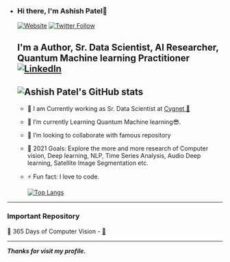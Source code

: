 - ### Hi there, I'm Ashish Patel👋

  [![Website](https://img.shields.io/website?label=ashishpatel26&style=for-the-badge&url=https%3A%2F%2Fcodestackr.com)](https://www.linkedin.com/in/ashishpatel2604/)
  [![Twitter Follow](https://img.shields.io/twitter/follow/Ashish_Patel26?color=1DA1F2&logo=twitter&style=for-the-badge)](https://twitter.com/intent/follow?original_referer=https%3A%2F%2Fgithub.com%2FcodeSTACKr&screen_name=codeSTACKr)

  ## I'm a Author, Sr. Data Scientist, AI Researcher, Quantum Machine learning Practitioner [![LinkedIn](https://img.shields.io/badge/linkedin-%230077B5.svg?style=for-the-badge&logo=linkedin&logoColor=white)](https://www.linkedin.com/in/ashishpatel2604/)
    ![Ashish Patel's GitHub stats](https://github-readme-stats.vercel.app/api?username=ashishpatel26&show_icons=true&theme=algolia)
  ---

  * 🔭 I am Currently working as Sr. Data Scientist at [Cygnet 🦢](https://cygnet-infotech.com/)

  - 🌱 I’m currently Learning Quantum Machine learning😎.
  
  - 👯 I’m looking to collaborate with famous repository
  
  - 🥅 2021 Goals: Explore the more and more research of Computer vision, Deep learning, NLP, Time Series Analysis, Audio Deep learning, Satellite Image Segmentation etc.

  - ⚡ Fun fact: I love to code.
  
    [![Top Langs](https://github-readme-stats.vercel.app/api/top-langs/?username=ashishpatel26&langs_count=5&theme=algolia)](https://github.com/anuraghazra/github-readme-stats)
    
      

---

### Important Repository

💾 365 Days of Computer Vision - [🔗](https://github.com/ashishpatel26/365-Days-Computer-Vision-Learning-Linkedin-Post)

---

***Thanks for visit my profile.***
